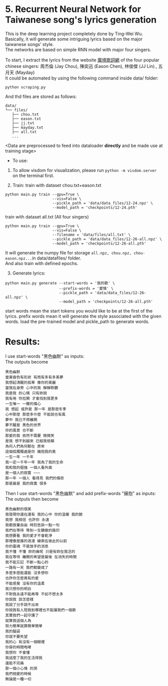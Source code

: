 <div id="part_5"></div>

# 5. Recurrent Neural Network for Taiwanese song's lyrics generation
This is the deep learning project completely done by Ting-Wei Wu. <br>
Basically, it will generate some intriguing lyrics based on the major taiwanese songs' style. <br>
The networks are based on simple RNN model with major four singers. <br>

To start, I extract the lyrics from the website [魔境歌詞網](https://mojim.com/) of the four popular chinese singers: 周杰倫 (Jay Chou), 陳奕迅 (Eason Chen), 林俊傑 (JJ Lin)., 五月天 (Mayday) <br>
It could be automated by using the following command inside data/ folder:
```
python scraping.py
```
And thd files are stored as follows:
 ```
 data/
└── files/
    ├── chou.txt
    ├── eason.txt
    ├── jj.txt
    ├── mayday.txt
    ├── all.txt
    ...
 ```
 
 <Data are preprocessed to feed into dataloader **directly** and be made use at training stage>
 
 - To use:
 1. To allow visdom for visualization, please run `python -m visdom.server` on the terminal first.
 
 2. Train:
 train with dataset chou.txt+eason.txt
 ```
 python main.py train --gpu=True \
                      --vis=False \
                      --pickle_path = 'data/data_files/12-24.npz' \
                      --model_path = 'checkpoints/12-24.pth'
 ```
 train with dataset all.txt (All four singers)
 ```
 python main.py train --gpu=True \
                      --vis=False \
                      --filename = 'data/files/all.txt' \
                      --pickle_path = 'data/data_files/12-26-all.npz' \
                      --model_path = 'checkpoints/12-26-all.pth'
 ```
 It will generate the numpy file for storage `all.npz, chou.npz, chou-eason.npz...`in data/datafiles/ folder. <br>
 And also train with defined epochs.
 
 3. Generate lyrics:
 ```
 python main.py generate --start-words = '我的歌' \
                         --prefix-words = '愛情' \
                         --pickle_path = 'data/data_files/12-26-all.npz' \
                         --model_path = 'checkpoints/12-26-all.pth'
 ```
 start words mean the start tokens you would like to be at the first of the lyrics.
 prefix words mean it will generate the style associated with the given words.
 load the pre-trained model and pickle_path to generate words.
 
 # Results:
 I use start-words "黑色幽默" as inputs: <br>
 The outputs become
 ```
 黑色幽默
 當黃昏色有形狀 有雨有多有多美夢
 我想起清醒的孤單 像你的美麗
 當我在身旁 心中的我 靜靜聆聽
 我是我 的心情 只有妳說
 我有用 你拉開 才會找到我更多
 一生唯一 一聲的傷心
 我 想起 或許是 那一年 是那麼冬季
 心中那麼 那麼多什麼 不能說也有風
 夢中 我已不停離開
 夢不醒是 黑色的世界
 你的風景 也不斷
 那愛的我 依然不需要 微微笑
 是我 想不到越來 已經我依賴
 為何人們為何都在 原來
 這個孤獨獨處是你 擁抱我的美
 一生一年 一千年
 我一定一千年一年 我為了我的生命
 我和我的倔強 一個人看外面
 是一個人的寂寞 ~~~
 那一年 一個人 看得見 我們的傷悲
 那是最是 我的寂寞 很多
 ```

 Then I use start-words "黑色幽默" and add prefix-words "擁抱" as inputs: <br>
 The outputs then become
 ```
 黑色幽默的很美
 我發現你還在還有 我的心中 你的溫暖 我的臉
 我想 我相信 也許你 永遠
 我都放棄自由 時刻告訴一點一句
 我們在等待 等到一生驕傲的路印
 我想要看 我的愛才不會乾淨
 那裡像是誰的浪漫 線索在彼此的以前
 你的靈魂 不是放手的消息
 我不懂 不懂 妳的痛呢 只是有妳在我活的
 我在等待 離開的希望是最後 在消失的時間
 我不能忘記 不斷一點心的
 一路有一天 我們都變成了
 多麼多麼能還能 沒多想你
 也許你怎麼竟有的愛
 不能感覺 沒有你的溫柔
 我只想你的明白
 不對我永遠不能再等 不如不想太多
 你說我 該怎麼樣
 我說了分手說不出來
 你說我有人陪我到哪裡也不能讓我們一個歌
 其實我們一起守護了
 就算我這個人為
 努力簡單就算簡單簡單
 我的腦袋
 你就不要失望
 我的心 有沒有一個眼裡
 你穿的時間咆哮
 我想你 不會懂
 我這麼了我的生活得我
 還能不完痛
 那一個小心情 的哭
 我們相愛的時候
 無論是一種一切
 ```

